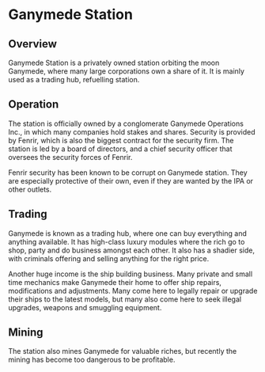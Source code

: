 # Ganymede Station

## Overview

Ganymede Station is a privately owned station orbiting the moon Ganymede,
where many large corporations own a share of it. It is mainly used as a
trading hub, refuelling station.

## Operation

The station is officially owned by a conglomerate Ganymede Operations Inc.,
in which many companies hold stakes and shares. Security is provided by Fenrir,
which is also the biggest contract for the security firm. The station is led
by a board of directors, and a chief security officer that oversees the
security forces of Fenrir.

Fenrir security has been known to be corrupt on Ganymede station. They are
especially protective of their own, even if they are wanted by the IPA or
other outlets.

## Trading

Ganymede is known as a trading hub, where one can buy everything and anything
available. It has high-class luxury modules where the rich go to shop, party
and do business amongst each other. It also has a shadier side, with criminals
offering and selling anything for the right price.

Another huge income is the ship building business. Many private and small time
mechanics make Ganymede their home to offer ship repairs, modifications and
adjustments. Many come here to legally repair or upgrade their ships to the
latest models, but many also come here to seek illegal upgrades, weapons and
smuggling equipment.

## Mining

The station also mines Ganymede for valuable riches, but recently the mining
has become too dangerous to be profitable.
